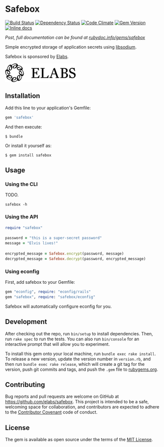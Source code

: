 # Safebox

[![Build Status](https://travis-ci.org/elabs/safebox.svg?branch=master)](http://travis-ci.org/elabs/safebox)
[![Dependency Status](https://gemnasium.com/elabs/safebox.svg)](https://gemnasium.com/elabs/safebox)
[![Code Climate](https://codeclimate.com/github/elabs/safebox/badges/gpa.svg)](https://codeclimate.com/github/elabs/safebox)
[![Gem Version](https://badge.fury.io/rb/safebox.svg)](http://badge.fury.io/rb/safebox)
[![Inline docs](http://inch-ci.org/github/elabs/safebox.svg?branch=master&style=shields)](http://inch-ci.org/github/elabs/safebox)

*Psst, full documentation can be found at [rubydoc.info/gems/safebox](http://www.rubydoc.info/gems/safebox)*

Simple encrypted storage of application secrets using [libsodium](https://download.libsodium.org/doc/).

Safebox is sponsored by [Elabs][].

[![elabs logo][]][Elabs]

[Elabs]: http://www.elabs.se/
[elabs logo]: ./elabs-logo.png?raw=true

## Installation

Add this line to your application's Gemfile:

```ruby
gem 'safebox'
```

And then execute:

    $ bundle

Or install it yourself as:

    $ gem install safebox

## Usage

### Using the CLI

TODO.

```
safebox -h
```

### Using the API

``` ruby
require "safebox"

password = "this is a super-secret password"
message = "Elvis lives!"

encrypted_message = Safebox.encrypt(password, message)
decrypted_message = Safebox.decrypt(password, encrypted_message)
```

### Using econfig

First, add safebox to your Gemfile:

``` ruby
gem "econfig", require: "econfig/rails"
gem "safebox", require: "safebox/econfig"
```

Safebox will automatically configure econfig for you.

## Development

After checking out the repo, run `bin/setup` to install dependencies. Then, run
`rake spec` to run the tests. You can also run `bin/console` for an interactive
prompt that will allow you to experiment.

To install this gem onto your local machine, run `bundle exec rake install`. To
release a new version, update the version number in `version.rb`, and then run
`bundle exec rake release`, which will create a git tag for the version, push
git commits and tags, and push the `.gem` file to [rubygems.org](https://rubygems.org).

## Contributing

Bug reports and pull requests are welcome on GitHub at
https://github.com/elabs/safebox. This project is intended to be a safe,
welcoming space for collaboration, and contributors are expected to adhere to
the [Contributor Covenant](CODE_OF_CONDUCT.md) code of conduct.

## License

The gem is available as open source under the terms of the
[MIT License](http://opensource.org/licenses/MIT).
